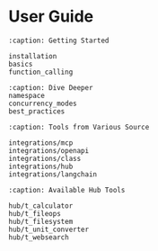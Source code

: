 # User Guide

```{toctree}
:caption: Getting Started

installation
basics
function_calling
```

```{toctree}
:caption: Dive Deeper
namespace
concurrency_modes
best_practices
```

```{toctree}
:caption: Tools from Various Source

integrations/mcp
integrations/openapi
integrations/class
integrations/hub
integrations/langchain
```

```{toctree}
:caption: Available Hub Tools

hub/t_calculator
hub/t_fileops
hub/t_filesystem
hub/t_unit_converter
hub/t_websearch
```
